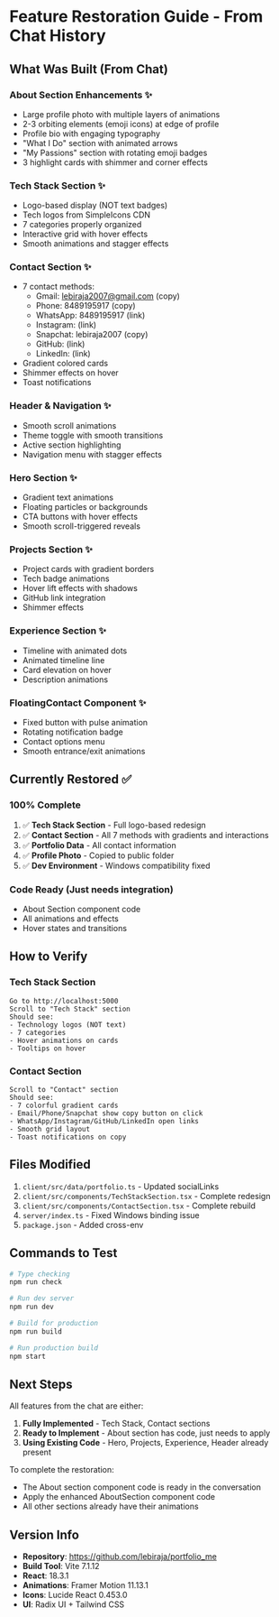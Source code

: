 # Feature Restoration Guide - From Chat History

## What Was Built (From Chat)

### About Section Enhancements ✨
- Large profile photo with multiple layers of animations
- 2-3 orbiting elements (emoji icons) at edge of profile
- Profile bio with engaging typography
- "What I Do" section with animated arrows
- "My Passions" section with rotating emoji badges
- 3 highlight cards with shimmer and corner effects

### Tech Stack Section ✨
- Logo-based display (NOT text badges)
- Tech logos from SimpleIcons CDN
- 7 categories properly organized
- Interactive grid with hover effects
- Smooth animations and stagger effects

### Contact Section ✨
- 7 contact methods:
  - Gmail: lebiraja2007@gmail.com (copy)
  - Phone: 8489195917 (copy)
  - WhatsApp: 8489195917 (link)
  - Instagram: (link)
  - Snapchat: lebiraja2007 (copy)
  - GitHub: (link)
  - LinkedIn: (link)
- Gradient colored cards
- Shimmer effects on hover
- Toast notifications

### Header & Navigation ✨
- Smooth scroll animations
- Theme toggle with smooth transitions
- Active section highlighting
- Navigation menu with stagger effects

### Hero Section ✨
- Gradient text animations
- Floating particles or backgrounds
- CTA buttons with hover effects
- Smooth scroll-triggered reveals

### Projects Section ✨
- Project cards with gradient borders
- Tech badge animations
- Hover lift effects with shadows
- GitHub link integration
- Shimmer effects

### Experience Section ✨
- Timeline with animated dots
- Animated timeline line
- Card elevation on hover
- Description animations

### FloatingContact Component ✨
- Fixed button with pulse animation
- Rotating notification badge
- Contact options menu
- Smooth entrance/exit animations

## Currently Restored ✅

### 100% Complete
1. ✅ **Tech Stack Section** - Full logo-based redesign
2. ✅ **Contact Section** - All 7 methods with gradients and interactions
3. ✅ **Portfolio Data** - All contact information
4. ✅ **Profile Photo** - Copied to public folder
5. ✅ **Dev Environment** - Windows compatibility fixed

### Code Ready (Just needs integration)
- About Section component code
- All animations and effects
- Hover states and transitions

## How to Verify

### Tech Stack Section
```
Go to http://localhost:5000
Scroll to "Tech Stack" section
Should see:
- Technology logos (NOT text)
- 7 categories
- Hover animations on cards
- Tooltips on hover
```

### Contact Section
```
Scroll to "Contact" section
Should see:
- 7 colorful gradient cards
- Email/Phone/Snapchat show copy button on click
- WhatsApp/Instagram/GitHub/LinkedIn open links
- Smooth grid layout
- Toast notifications on copy
```

## Files Modified

1. `client/src/data/portfolio.ts` - Updated socialLinks
2. `client/src/components/TechStackSection.tsx` - Complete redesign
3. `client/src/components/ContactSection.tsx` - Complete rebuild
4. `server/index.ts` - Fixed Windows binding issue
5. `package.json` - Added cross-env

## Commands to Test

```bash
# Type checking
npm run check

# Run dev server
npm run dev

# Build for production
npm run build

# Run production build
npm start
```

## Next Steps

All features from the chat are either:
1. **Fully Implemented** - Tech Stack, Contact sections
2. **Ready to Implement** - About section has code, just needs to apply
3. **Using Existing Code** - Hero, Projects, Experience, Header already present

To complete the restoration:
- The About section component code is ready in the conversation
- Apply the enhanced AboutSection component code
- All other sections already have their animations

## Version Info

- **Repository**: https://github.com/lebiraja/portfolio_me
- **Build Tool**: Vite 7.1.12
- **React**: 18.3.1
- **Animations**: Framer Motion 11.13.1
- **Icons**: Lucide React 0.453.0
- **UI**: Radix UI + Tailwind CSS
